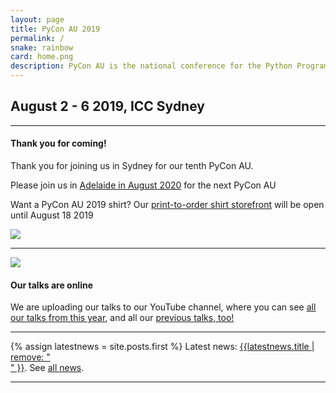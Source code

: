 ```yaml
---
layout: page
title: PyCon AU 2019
permalink: /
snake: rainbow
card: home.png
description: PyCon AU is the national conference for the Python Programming Community running August 2 - 6 2019 at the ICC, Sydney.
---
```



<h2 align="left" class="header-green dateh2">August 2 - 6 2019, ICC Sydney</h2>
<hr>
<div class="row">
  <div class="col-8"><h4>Thank you for coming!</h4>
  <p>Thank you for joining us in Sydney for our tenth PyCon AU. </p>
  <p>Please join us in <a href="http://2019.pycon-au.org/shirts">Adelaide in August 2020</a> for the next PyCon AU</p>
  <p>Want a PyCon AU 2019 shirt? Our <a href="http://2019.pycon-au.org/shirts">print-to-order shirt storefront</a> will be open until August 18 2019</p>
  </div>
  <div class="col-4"><img class="img-fluid"  src="{{site.url}}/static/img/stickers.png"></div>
</div>
<hr>
<div class="row">
  <div class="col-4"><img class="img-fluid"  src="{{site.url}}/static/img/yay.jpeg"></div>
  <div class="col-8"><h4>Our talks are online</h4>
    <p>We are uploading our talks to our YouTube channel, where you can see <a href="https://www.youtube.com/playlist?list=PLs4CJRBY5F1LKqauI3V4E_xflt6Gow611">all our talks from this year</a>, and all our <a href="https://www.youtube.com/PyConAU">previous talks, too!</a></p>
</div>
</div>
<hr>

{% assign latestnews = site.posts.first %}
Latest news: <a href="{{latestnews.url}}">{{latestnews.title | remove: "<br>" }}</a>. See <a href="/news">all news</a>.

<hr>
